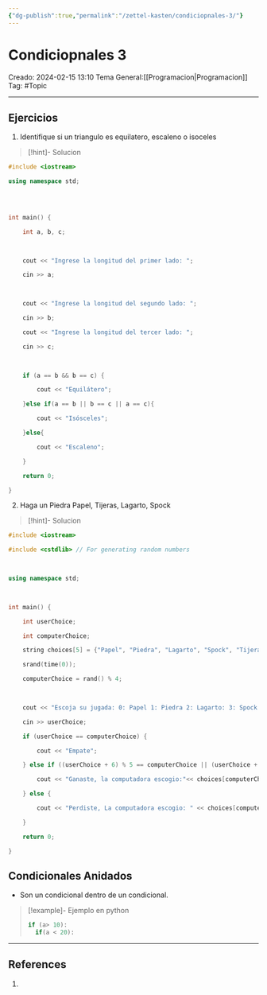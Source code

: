 ```yaml
---
{"dg-publish":true,"permalink":"/zettel-kasten/condiciopnales-3/"}
---
```



# Condiciopnales 3
Creado: 2024-02-15 13:10
Tema General:[[Programacion\|Programacion]]
Tag: #Topic


___
## Ejercicios
1. Identifique si un triangulo es equilatero, escaleno o isoceles
>[!hint]- Solucion
>
<div class="transclusion internal-embed is-loaded"><div class="markdown-embed">



```cpp
#include <iostream>

using namespace std;

  
  

int main() {

    int a, b, c;

  

    cout << "Ingrese la longitud del primer lado: ";

    cin >> a;

  

    cout << "Ingrese la longitud del segundo lado: ";

    cin >> b;

    cout << "Ingrese la longitud del tercer lado: ";

    cin >> c;

  

    if (a == b && b == c) {

        cout << "Equilátero";

    }else if(a == b || b == c || a == c){

        cout << "Isósceles";

    }else{

        cout << "Escaleno";

    }

    return 0;

}
```

</div></div>


2. Haga un Piedra Papel, Tijeras, Lagarto, Spock
>[!hint]- Solucion
>
<div class="transclusion internal-embed is-loaded"><div class="markdown-embed">



```cpp
#include <iostream>

#include <cstdlib> // For generating random numbers

  

using namespace std;

  

int main() {

    int userChoice;

    int computerChoice;

    string choices[5] = {"Papel", "Piedra", "Lagarto", "Spock", "Tijeras"};

    srand(time(0));

    computerChoice = rand() % 4;

  

    cout << "Escoja su jugada: 0: Papel 1: Piedra 2: Lagarto: 3: Spock 4: Tijeras: ";

    cin >> userChoice;

    if (userChoice == computerChoice) {

        cout << "Empate";

    } else if ((userChoice + 6) % 5 == computerChoice || (userChoice + 8) % 5 == computerChoice) {

        cout << "Ganaste, la computadora escogio:"<< choices[computerChoice] << " y tu escogiste: " << choices[userChoice] << " " << endl;

    } else {

        cout << "Perdiste, La computadora escogio: " << choices[computerChoice] << " y tu escogiste: " << choices[userChoice] << " " << endl;

    }

    return 0;

}
```

</div></div>

## Condicionales Anidados

- Son un condicional dentro de un condicional.
>[!example]- Ejemplo en python
>```py
>if (a> 10):
>	if(a < 20):
>```
___
## References
1.